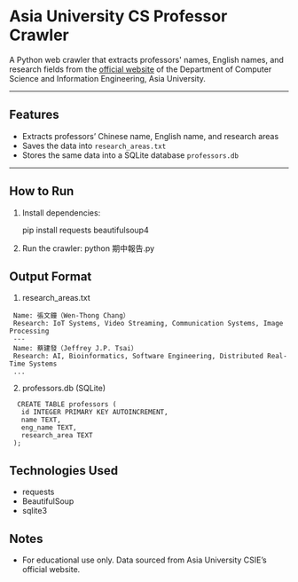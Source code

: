 #  Asia University CS Professor Crawler

A Python web crawler that extracts professors' names, English names, and research fields from the [official website](https://csie.asia.edu.tw/zh_tw/TeacherIntroduction/Full_time_faculty) of the Department of Computer Science and Information Engineering, Asia University.

---

##  Features

- Extracts professors’ Chinese name, English name, and research areas
- Saves the data into `research_areas.txt`
- Stores the same data into a SQLite database `professors.db`

---

##  How to Run

1. Install dependencies:
   
   pip install requests beautifulsoup4

2. Run the crawler:
   python 期中報告.py

## Output Format

   1. research_areas.txt
      
     Name: 張文鐘（Wen-Thong Chang）
     Research: IoT Systems, Video Streaming, Communication Systems, Image Processing
     ---
     Name: 蔡建發（Jeffrey J.P. Tsai）
     Research: AI, Bioinformatics, Software Engineering, Distributed Real-Time Systems
     ...

   2.  professors.db (SQLite)
   
      CREATE TABLE professors (
       id INTEGER PRIMARY KEY AUTOINCREMENT,
       name TEXT,
       eng_name TEXT,
       research_area TEXT
     );

## Technologies Used

  - requests
  - BeautifulSoup
  - sqlite3

## Notes

  - For educational use only. Data sourced from Asia University CSIE’s official website.
